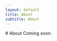 ```yaml
---
layout: default
title: About
subtitle: About
---
```

<div class="container">
  <div class="jumbotron">
# About
Coming soon.
